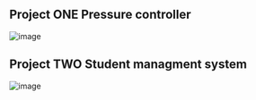 ## Project ONE Pressure controller 

![image](https://drive.google.com/drive/folders/1k2xMrilXrqtr2Kgwyqezz9w-dabbJSg3)

## Project TWO Student managment system

![image](https://drive.google.com/drive/folders/1QfGxBvpuTFEABQz4rrrm8DOexX-96Lwt)






